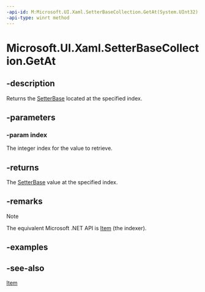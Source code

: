 ```yaml
---
-api-id: M:Microsoft.UI.Xaml.SetterBaseCollection.GetAt(System.UInt32)
-api-type: winrt method
---
```


<!-- Method syntax
public Microsoft.UI.Xaml.SetterBase GetAt(System.UInt32 index)
-->

# Microsoft.UI.Xaml.SetterBaseCollection.GetAt

## -description

Returns the [SetterBase](setterbase.md) located at the specified index.

## -parameters

### -param index

The integer index for the value to retrieve.

## -returns

The [SetterBase](setterbase.md) value at the specified index.

## -remarks

> [!NOTE]
> The equivalent Microsoft .NET API is [Item](/dotnet/api/system.collections.objectmodel.collection-1.item) (the indexer).

## -examples

## -see-also

[Item](/dotnet/api/system.collections.objectmodel.collection-1.item)
